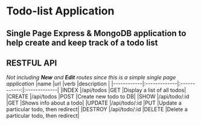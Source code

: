 # Todo-list Application

## Single Page Express & MongoDB application to help create and keep track of a todo list

## RESTFUL API 
*Not including **New** and **Edit** routes since this is a simple single page application*
|name        |url           |verb          |description   |
|------------|:-------------|:------------:|:-------------|
|INDEX       |/api/todos    |GET           |Display a list of all todos|
|CREATE      |/api/todos    |POST          |Create new todo to DB|
|SHOW        |/api/todo/:id |GET           |Shows info about a todo|
|UPDATE      |/api/todo/:id |PUT           |Update a particular todo, then redirect|
|DESTROY     |/api/todo/:id |DELETE        |Delete a particular todo, then redirect|